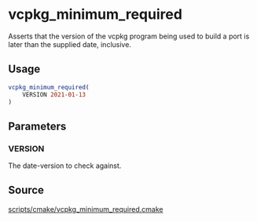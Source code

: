 # vcpkg_minimum_required

Asserts that the version of the vcpkg program being used to build a port is later than the supplied date, inclusive.

## Usage
```cmake
vcpkg_minimum_required(
    VERSION 2021-01-13
)
```

## Parameters
### VERSION
The date-version to check against.

## Source
[scripts/cmake/vcpkg_minimum_required.cmake](https://github.com/Microsoft/vcpkg/blob/master/scripts/cmake/vcpkg_minimum_required.cmake)
